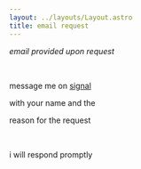 ```yaml
---
layout: ../layouts/Layout.astro
title: email request
---
```


<!-- Markdown Preview - https://dillinger.io/ -->

*email provided upon request*

<br />

message me on [signal](https://signal.me/#eu/sh6qaiJZ4SooznTdf4jaspiiIH16pMtUn2Cs2heVEkYlgxs1ImdN67rEs-cK-0Mf)

with your name and the

reason for the request

<br />

i will respond promptly

